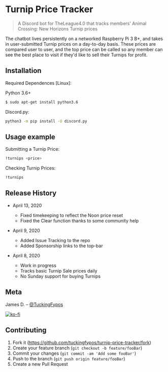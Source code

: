 # Turnip Price Tracker
> A Discord bot for TheLeague4.0 that tracks members' Animal Crossing: New Horizons Turnip prices

The chatbot lives persistently on a networked Raspberry Pi 3 B+, and takes in user-submitted Turnip prices on a day-to-day basis. These prices are compared user to user, and the top price can be called so any member can see the best place to visit if they'd like to sell their Turnips for profit.  


## Installation

Required Dependences [Linux]:

Python 3.6+
```sh
$ sudo apt-get install python3.6
```

Discord.py:
```sh
python3 -m pip install -U discord.py
```

## Usage example

Submitting a Turnip Price:
```sh
!turnips <price>
```

Checking Turnip Prices:
```sh
!turnips
```

## Release History

* April 13, 2020
  * Fixed timekeeping to reflect the Noon price reset
  * Fixed the Clear function thanks to some community help

* April 9, 2020
   * Added Issue Tracking to the repo
   * Added Sponsorship links to the top-bar

* April 8, 2020
    * Work in progress
    * Tracks basic Turnip Sale prices daily
    * No Sunday support for buying Turnips

## Meta

James D. – [@TuckingFypos](https://twitter.com/tuckingfypos)

[![ko-fi](https://www.ko-fi.com/img/githubbutton_sm.svg)](https://ko-fi.com/Y8Y81LHJL)


## Contributing

1. Fork it (<https://github.com/tuckingfypos/turnip-price-tracker/fork>)
2. Create your feature branch (`git checkout -b feature/fooBar`)
3. Commit your changes (`git commit -am 'Add some fooBar'`)
4. Push to the branch (`git push origin feature/fooBar`)
5. Create a new Pull Request
